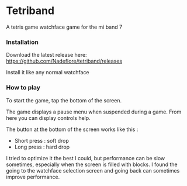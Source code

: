 # Tetriband
A tetris game watchface game for the mi band 7

### Installation

Download the latest release here: https://github.com/Nadeflore/tetriband/releases

Install it like any normal watchface

### How to play

To start the game, tap the bottom of the screen.

The game displays a pause menu when suspended during a game. From here you can display controls help.

The button at the bottom of the screen works like this :

- Short press : soft drop
- Long press : hard drop

I tried to optimize it the best I could, but performance can be slow sometimes, especially when the screen is filled with blocks.
I found the going to the watchface selection screen and going back can sometimes improve performance.


